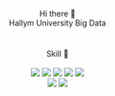 <div align = center>
  
  Hi there 👋 <br>
  Hallym University Big Data

  #

  Skill 🤔 <br> <br>
  <img src="https://img.shields.io/badge/java-007396?style=for-the-badge&logo=OpenJDK&logoColor=white"> <!--Java-->
  <img src="https://img.shields.io/badge/Python-3776AB?style=for-the-badge&logo=Python&logoColor=white"> <!--Python-->
  <img src="https://img.shields.io/badge/C-00599C?style=for-the-badge&logo=c&logoColor=white"> <!--C-->
  <img src="https://img.shields.io/badge/HTML5-E34F26?style=for-the-badge&logo=HTML5&logoColor=white"> <!--//HTML-->
  <img src="https://img.shields.io/badge/JavaScript-F7DF1E?style=for-the-badge&logo=JavaScript&logoColor=white"> <!--//Java Script-->
  <br>
  <img src="https://img.shields.io/badge/Linux-FCC624?style=for-the-badge&logo=linux&logoColor=black"> <!--//Linux-->
  <img src="https://img.shields.io/badge/Windows-0078D6?style=for-the-badge&logo=windows&logoColor=white"> <!--//Windows-->
  
<!--
**wlstjd6524/wlstjd6524** is a ✨ _special_ ✨ repository because its `README.md` (this file) appears on your GitHub profile.

Here are some ideas to get you started:

- 🔭 I’m currently working on ...
- 🌱 I’m currently learning ...
- 👯 I’m looking to collaborate on ...
- 🤔 I’m looking for help with ...
- 💬 Ask me about ...
- 📫 How to reach me: ...
- 😄 Pronouns: ...
- ⚡ Fun fact: ...
-->
  </div>
